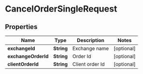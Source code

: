 

# CancelOrderSingleRequest

## Properties

Name | Type | Description | Notes
------------ | ------------- | ------------- | -------------
**exchangeId** | **String** | Exchange name |  [optional]
**exchangeOrderId** | **String** | Order Id |  [optional]
**clientOrderId** | **String** | Client order Id |  [optional]




